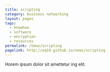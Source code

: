 ```yaml
---
title: scripting
category: business networking
layout: pages
tags:
  - knowhow
  - software
  - encryption
  - resources
permalink: /news/scripting
pagelink: http://eq19.github.io/news/scripting
---
```

Horem ipsum dolor sit amettetur ing elit. 
